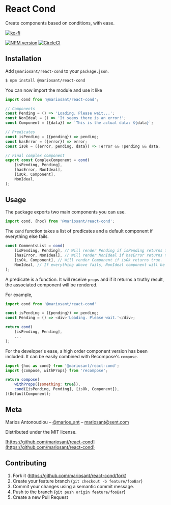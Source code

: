# React Cond

Create components based on conditions, with ease.

[![ko-fi](https://www.ko-fi.com/img/githubbutton_sm.svg)](https://ko-fi.com/M4M7W45W)

[![NPM version](https://img.shields.io/npm/v/@mariosant/react-cond.svg)](https://www.npmjs.com/package/@mariosant/react-cond)
[![CircleCI](https://circleci.com/gh/mariosant/react-cond/tree/master.svg?style=svg)](https://circleci.com/gh/mariosant/react-cond/tree/master)

## Installation

Add `@mariosant/react-cond` to your `package.json`.

```bash
$ npm install @mariosant/react-cond
```

You can now import the module and use it like

```javascript
import cond from '@mariosant/react-cond';

// Components
const Pending = () => 'Loading. Please wait...';
const NonIdeal = () => 'It seems there is an error!';
const Component = ({data}) => `This is the actual data: ${data}`;

// Predicates
const isPending = ({pending}) => pending;
const hasError = ({error}) => error;
const isOk = ({error, pending, data}) => !error && !pending && data;

// Final complex component
export const ComplexComponent = cond(
	[isPending, Pending],
	[hasError, NonIdeal],
	[isOk, Component],
	NonIdeal,
);
```

## Usage

The package exports two main components you can use.

```javascript
import cond, {hoc} from '@mariosant/react-cond';
```

The `cond` function takes a list of predicates and a default component if everything else fails.

```javascript
const CommentsList = cond(
	[isPending, Pending], // Will render Pending if isPending returns true.
	[hasError, NonIdeal], // Will render NonIdeal if hasError returns true.
	[isOk, Component], // Will render Component if isOk returns true.
	NonIdeal, // If everything above fails, NonIdeal component will be rendered instead.
);
```

A predicate is a function. It will receive `props` and if it returns a truthy result, the associated component will be rendered.

For example,

```javascript
import cond from '@mariosant/react-cond'

const isPending = ({pending}) => pending;
const Pending = () => <div>'Loading. Please wait.'</div>;

return cond(
	[isPending, Pending],
	...
);
```

For the developer's ease, a high order component version has been included. It can be easily combined with Recompose's `compose`.

```javascript
import {hoc as cond} from '@mariosant/react-cond';
import {compose, withProps} from 'recompose';

return compose(
	withProps({something: true}),
	cond([isPending, Pending], [isOk, Component]),
)(DefaultComponent);
```

## Meta

Marios Antonoudiou – [@marios_ant](https://twitter.com/marios_ant) – mariosant@sent.com

Distributed under the MIT license.

[https://github.com/mariosant/react-cond](https://github.com/mariosant/react-cond)

## Contributing

1. Fork it (<https://github.com/mariosant/react-cond/fork>)
2. Create your feature branch (`git checkout -b feature/fooBar`)
3. Commit your changes using a semantic commit message.
4. Push to the branch (`git push origin feature/fooBar`)
5. Create a new Pull Request
